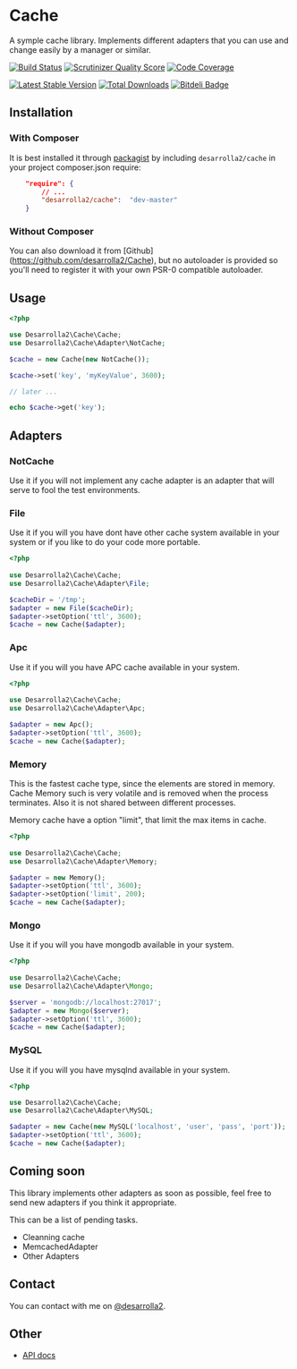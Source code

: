 # Cache

A symple cache library. Implements different adapters that you can use and change 
easily by a manager or similar.

[![Build Status](https://secure.travis-ci.org/desarrolla2/Cache.png)](http://travis-ci.org/desarrolla2/Cache) [![Scrutinizer Quality Score](https://scrutinizer-ci.com/g/desarrolla2/Cache/badges/quality-score.png?s=940939c8d0bf2056188455594f4332a002a968c2)](https://scrutinizer-ci.com/g/desarrolla2/Cache/) [![Code Coverage](https://scrutinizer-ci.com/g/desarrolla2/Cache/badges/coverage.png?s=16037142f461dcfdfd6ad57561e231881252197b)](https://scrutinizer-ci.com/g/desarrolla2/Cache/)

[![Latest Stable Version](https://poser.pugx.org/desarrolla2/cache/v/stable.png)](https://packagist.org/packages/desarrolla2/cache) [![Total Downloads](https://poser.pugx.org/desarrolla2/cache/downloads.png)](https://packagist.org/packages/desarrolla2/cache) [![Bitdeli Badge](https://d2weczhvl823v0.cloudfront.net/desarrolla2/cache/trend.png)](https://bitdeli.com/desarrolla2)



## Installation

### With Composer

It is best installed it through [packagist](http://packagist.org/packages/desarrolla2/cache) 
by including
`desarrolla2/cache` in your project composer.json require:

``` json
    "require": {
        // ...
        "desarrolla2/cache":  "dev-master"
    }
```

### Without Composer

You can also download it from [Github] (https://github.com/desarrolla2/Cache), 
but no autoloader is provided so you'll need to register it with your own PSR-0 
compatible autoloader.

## Usage


``` php
<?php

use Desarrolla2\Cache\Cache;
use Desarrolla2\Cache\Adapter\NotCache;

$cache = new Cache(new NotCache());

$cache->set('key', 'myKeyValue', 3600);

// later ...

echo $cache->get('key');

```

## Adapters

### NotCache

Use it if you will not implement any cache adapter is an adapter that will serve 
to fool the test environments.

### File

Use it if you will you have dont have other cache system available in your system
or if you like to do your code more portable.

``` php
<?php
    
use Desarrolla2\Cache\Cache;
use Desarrolla2\Cache\Adapter\File;

$cacheDir = '/tmp';
$adapter = new File($cacheDir);
$adapter->setOption('ttl', 3600);
$cache = new Cache($adapter);

```

### Apc

Use it if you will you have APC cache available in your system.

``` php
<?php
    
use Desarrolla2\Cache\Cache;
use Desarrolla2\Cache\Adapter\Apc;

$adapter = new Apc();
$adapter->setOption('ttl', 3600);
$cache = new Cache($adapter);

```

### Memory

This is the fastest cache type, since the elements are stored in memory. 
Cache Memory such is very volatile and is removed when the process terminates.
Also it is not shared between different processes.

Memory cache have a option "limit", that limit the max items in cache.

``` php
<?php
    
use Desarrolla2\Cache\Cache;
use Desarrolla2\Cache\Adapter\Memory;

$adapter = new Memory();
$adapter->setOption('ttl', 3600);
$adapter->setOption('limit', 200);
$cache = new Cache($adapter);

```

### Mongo

Use it if you will you have mongodb available in your system.

``` php
<?php
    
use Desarrolla2\Cache\Cache;
use Desarrolla2\Cache\Adapter\Mongo;

$server = 'mongodb://localhost:27017';
$adapter = new Mongo($server);
$adapter->setOption('ttl', 3600);
$cache = new Cache($adapter);

```

### MySQL

Use it if you will you have mysqlnd available in your system.

``` php
<?php

use Desarrolla2\Cache\Cache;
use Desarrolla2\Cache\Adapter\MySQL;

$adapter = new Cache(new MySQL('localhost', 'user', 'pass', 'port'));
$adapter->setOption('ttl', 3600);
$cache = new Cache($adapter);

```



## Coming soon

This library implements other adapters as soon as possible, feel free to send 
new adapters if you think it appropriate.

This can be a list of pending tasks.

* Cleanning cache
* MemcachedAdapter
* Other Adapters

## Contact

You can contact with me on [@desarrolla2](https://twitter.com/desarrolla2).

## Other

* [API docs](http://cache.desarrolla2.com/api/namespaces/Desarrolla2.Cache.html)
